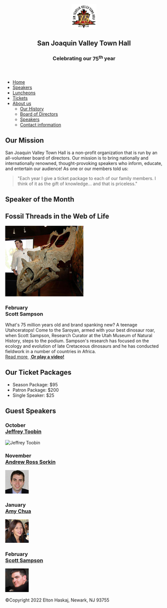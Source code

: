 <!DOCTYPE html>
<html lang="en">

<head>
<meta charset="utf-8">
<meta name="viewport" content="width=device-width, initial-scale=1.0">
<meta name="description" content="A yearly lecture series with spealers that present new information on a wide range of subjects">
<title>San Joaquin Valley Town Hall</title>
<link rel="shortcut icon" href="images/favicon.ico">
<link rel="stylesheet" href="styles/normalize.css">
<link rel="stylesheet" href="styles/main.css">
</head>

<body>
<header>
<img src="images/town_hall_logo.gif" alt="townhall" height="80">
<h2>San Joaquin Valley Town Hall</h2>
<h3>Celebrating our <span class="shadow">75<sup>th</sup></span> year</h3>
</header>
<nav id="nav_menu">
<ul>
<li><a href="index.html" class="current"> Home</a></li>
<li><a href="#"> Speakers</a></li>
<li><a href="#"> Luncheons</a></li>
<li><a href="#"> Tickets</a></li>
<li><a href="#"> About us</a>
<ul>
<li><a href="#"> Our History</a></li>
<li><a href="#"> Board of Directors</a></li>
<li><a href="#"> Speakers</a></li>
<li><a href="#"> Contact information</a></li>
</ul>
</li>
</ul></nav>
<main>
<section>
<h2>Our Mission</h2>
<p>San Joaquin Valley Town Hall is a non-profit organization that is run by an all-volunteer board of directors. Our mission is to bring nationally and internationally renowned, thought-provoking speakers who inform, educate, and entertain our audience! As one or our members told us:</p>
<blockquote>&quot;Each year I give a ticket package to each of our family members. I think of it as the gift of knowledge... and that is priceless.&quot;</blockquote>

<h1>Speaker of the Month</h1>
<article>
<h2>Fossil Threads in the Web of Life</h2>
<img src="images/sampson_dinosaur.jpg" alt="image of Sampson with a dinosaur fossil">
<h3>February<br>Scott Sampson</h3>
<p>What's 75 million years old and brand spanking new? A teenage Utahceratops! Come to the Saroyan, armed with your best dinosaur roar, when Scott Sampson, Research Curator at the Utah Museum of Natural History, steps to the podium. Sampson's research has focused on the ecology and evolution of late Cretaceous dinosaurs and he has conducted fieldwork in a number of countries in Africa.<br>
<a href="speakers/sampson.html"> Read more </a> &nbsp;<b><a href=media/sampson.swf> Or play a video!</a></b></p>
</article>

<h2>Our Ticket Packages</h2>
<ul>
<li>Season Package: $95</li>
<li>Patron Package: $200</li>
<li>Single Speaker: $25</li>
</ul>
</section>
<aside>
<h2>Guest Speakers</h2>
<h3>October<br><a href="speakers/toobin.html">Jeffrey Toobin</a></h3>
<img src="images/toobin75.jpg" alt="Jeffrey Toobin" height="75">
<h3>November<br><a href="speakers/sorkin.html">Andrew Ross Sorkin</a></h3>
<img src="images/sorkin75.jpg" alt="Andrew Ross Sorkin" height="75">
<h3>January<br><a href="speakers/chua.html">Amy Chua</a></h3>
<img src="images/chua75.jpg" alt="Amy Chua" height="75">
<h3>
February<br><a href="speakers/sampson.html">Scott Sampson</a></h3>
<img src="images/sampson75.jpg" alt="image of Sampson">
</aside>
</main>
<footer>
<p>&copy;Copyright 2022 Elton Haskaj, Newark, NJ 93755</p>
</footer>
</body>
</html>
